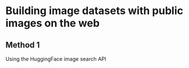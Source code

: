 # Building image datasets with public images on the web

## Method 1
Using the HuggingFace image search API